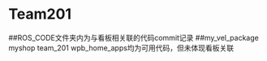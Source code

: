 # Team201
##ROS_CODE文件夹内为与看板相关联的代码commit记录
##my_vel_package myshop team_201 wpb_home_apps均为可用代码，但未体现看板关联
